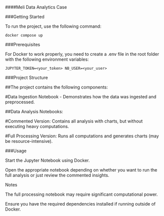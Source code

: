 ####Meli Data Analytics Case

###Getting Started

To run the project, use the following command:

``docker compose up``

###Prerequisites

For Docker to work properly, you need to create a .env file in the root folder with the following environment variables:

``JUPYTER_TOKEN=<your_token>
NB_USER=<your_user>``

###Project Structure

##The project contains the following components:

#Data Ingestion Notebook - Demonstrates how the data was ingested and preprocessed.

##Data Analysis Notebooks:

#Commented Version: Contains all analysis with charts, but without executing heavy computations.

#Full Processing Version: Runs all computations and generates charts (may be resource-intensive).

###Usage

Start the Jupyter Notebook using Docker.

Open the appropriate notebook depending on whether you want to run the full analysis or just review the commented insights.

Notes

The full processing notebook may require significant computational power.

Ensure you have the required dependencies installed if running outside of Docker.
